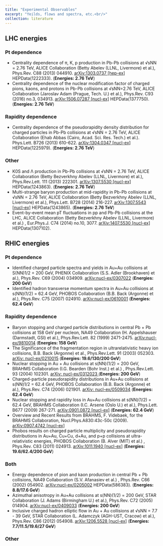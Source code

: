 ```yaml
---
title: "Experimental Observables"
excerpt: "Yeilds, flows and spectra, etc.<br/>"
collection: literature
---
```


## LHC energies

### Pt dependence

* Centrality dependence of π, K, p production in Pb-Pb collisions at √sNN = 2.76 TeV,
ALICE Collaboration (Betty Abelev (LLNL, Livermore) et al.),
Phys.Rev. C88 (2013) 044910. [arXiv:1303.0737 [hep-ex]](http://arxiv.org/pdf/1303.0737.pdf) HEPData(1222333). (**Energies: 2.76 TeV**)
* Centrality dependence of the nuclear modification factor of charged pions, kaons, and protons in Pb-Pb collisions at √sNN=2.76 TeV,
ALICE Collaboration (Jaroslav Adam (Prague, Tech. U.) et al.),
Phys.Rev. C93 (2016) no.3, 034913.
[arXiv:1506.07287 [nucl-ex]](http://arxiv.org/pdf/1506.07287.pdf) HEPData(1377750). (**Energies: 2.76 TeV**)

### Rapidity dependence

* Centrality dependence of the pseudorapidity density distribution for charged particles in Pb-Pb collisions at √sNN = 2.76 TeV,
ALICE Collaboration (Ehab Abbas (Cairo, Acad. Sci. Res. Tech.) et al.). 
Phys.Lett. B726 (2013) 610-622. [arXiv:1304.0347 [nucl-ex]](http://arxiv.org/pdf/1304.0347.pdf) HEPData(1225979). (**Energies: 2.76 TeV**)


### Other

* K0S and Λ production in Pb-Pb collisions at √sNN = 2.76 TeV,
ALICE Collaboration (Betty Bezverkhny Abelev (LLNL, Livermore) et al.),
Phys.Rev.Lett. 111 (2013) 222301. [arXiv:1307.5530 [nucl-ex]](http://arxiv.org/pdf/1307.5530.pdf) HEPData(1243863).  (**Energies: 2.76 TeV**)
* Multi-strange baryon production at mid-rapidity in Pb-Pb collisions at √sNN = 2.76 TeV,
ALICE Collaboration (Betty Bezverkhny Abelev (LLNL, Livermore) et al.),
Phys.Lett. B728 (2014) 216-227. [arXiv:1307.5543 [nucl-ex]](http://arxiv.org/pdf/1307.5543.pdf) HEPData(1243865). (**Energies: 2.76 TeV**)
* Event-by-event mean pT fluctuations in pp and Pb-Pb collisions at the LHC,
ALICE Collaboration (Betty Bezverkhny Abelev (LLNL, Livermore) et al.) ,
Eur.Phys.J. C74 (2014) no.10, 3077. [arXiv:1407.5530 [nucl-ex]](http://arxiv.org/pdf/1407.5530.pdf) HEPData(1307102).

## RHIC energies

### Pt dependence
* Identified charged particle spectra and yields in Au+Au collisions at S(NN)1/2 = 200 GeV,
PHENIX Collaboration (S.S. Adler (Brookhaven) et al.),
Phys.Rev. C69 (2004) 034909. [arXiv:nucl-ex/0307022](http://arxiv.org/pdf/nucl-ex/0307022.pdf) (**Energies: 200 GeV**)
* Identified hadron transverse momentum spectra in Au+Au collisions at s(NN)(1/2) = 62.4 GeV,
PHOBOS Collaboration (B.B. Back (Argonne) et al.),
Phys.Rev. C75 (2007) 024910. [arXiv:nucl-ex/0610001](http://arxiv.org/pdf/nucl-ex/0610001.pdf) (**Energies: 62.4 GeV**)

### Rapidity dependence
* Baryon stopping and charged particle distributions in central Pb + Pb collisions at 158 GeV per nucleon,
NA49 Collaboration (H. Appelshauser (Darmstadt, GSI) et al.),
Phys.Rev.Lett. 82 (1999) 2471-2475. [arXiv:nucl-ex/9810014](http://arxiv.org/pdf/nucl-ex/9810014.pdf) (**Energies: 158 GeV**)
* The Significance of the fragmentation region in ultrarelativistic heavy ion collisions,
B.B. Back (Argonne) et al.,
Phys.Rev.Lett. 91 (2003) 052303. [arXiv: nucl-ex/0210015](http://arxiv.org/pdf/nucl-ex/0210015.pdf) (**Energies:  19.6/130/200 GeV**)
* Nuclear stopping in Au + Au collisions at s(NN)(1/2) = 200 GeV,
BRAHMS Collaboration (I.G. Bearden (Bohr Inst.) et al.) ,
Phys.Rev.Lett. 93 (2004) 102301. [arXiv: nucl-ex/0312023 ](http://arxiv.org/pdf/nucl-ex/0312023.pdf) (**Energies: 200 GeV**)
* Charged-particle pseudorapidity distributions in Au+Au collisions at s(NN)1/2 = 62.4 GeV,
PHOBOS Collaboration (B.B. Back (Argonne) et al.),
Phys.Rev. C74 (2006) 021901. [arXiv: nucl-ex/0509034](http://arxiv.org/pdf/nucl-ex/0509034.pdf) (**Energies: 62.4 GeV**)
* Nuclear stopping and rapidity loss in Au+Au collisions at s(NN)(1/2) = 62.4 GeV,
BRAHMS Collaboration (I.C. Arsene (Oslo U.) et al.),
Phys.Lett. B677 (2009) 267-271. [arXiv:0901.0872 [nucl-ex]](http://arxiv.org/pdf/0901.0872.pdf) (**Energies: 62.4 GeV**)
* Overview and Recent Results from BRAHMS,
F. Videbaek, for the BRAHMS Collaboration,
Nucl.Phys.A830:43c-50c (2009). [arXiv:0907.4742 [nucl-ex]](https://arxiv.org/pdf/0907.4742)
* Phobos results on charged particle multiplicity and pseudorapidity distributions in Au+Au, Cu+Cu, d+Au, and p+p collisions at ultra-relativistic energies,
PHOBOS Collaboration (B. Alver (MIT) et al.) ,
Phys.Rev. C83 (2011) 024913. [arXiv:1011.1940 [nucl-ex]](http://arxiv.org/pdf/1011.1940.pdf) (**Energies: 19.6/62.4/200 GeV**)

### Both
* Energy dependence of pion and kaon production in central Pb + Pb collisions,
NA49 Collaboration (S.V. Afanasiev et al.) ,
Phys.Rev. C66 (2002) 054902. [arXiv:nucl-ex/0205002](http://arxiv.org/pdf/nucl-ex/0205002.pdf) HEPData(586383). (**Energies: 8.8/17.6 GeV**)
* Azimuthal anisotropy in Au+Au collisions at s(NN)(1/2) = 200 GeV,
STAR Collaboration (J. Adams (Birmingham U.) et al.),
Phys.Rev. C72 (2005) 014904. [arXiv:nucl-ex/0409033](http://arxiv.org/pdf/nucl-ex/0409033.pdf) (**Energies: 200 GeV**)
* Inclusive charged hadron elliptic flow in Au + Au collisions at √sNN = 7.7 - 39 GeV,
STAR Collaboration (L. Adamczyk (AGH-UST, Cracow) et al.),
Phys.Rev. C86 (2012) 054908. [arXiv:1206.5528 [nucl-ex]](http://arxiv.org/pdf/1206.5528.pdf) (**Energies: 7.7/11.5/19.6/27 GeV**)

### Other


